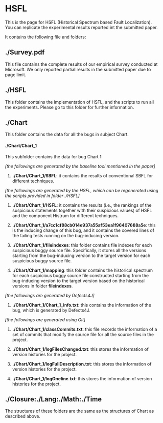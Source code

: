 # HSFL


This is the page for HSFL (Historical Spectrum based Fault Localization).
You can replicate the experimental results reported int the submitted paper.


It contains the following file and folders:


## ./Survey.pdf
This file contains the complete results of our empirical survey conducted at
Microsoft. 
We only reported partial results in the submitted paper due to page limit.


## ./HSFL
This folder contains the implementation of HSFL, and the scripts to run all the experiments.
Please go to this folder for further information.


## ./Chart
This folder contains the data for all the bugs in subject Chart.

#### ./Chart/Chart\_1
This subfolder contains the data for bug Chart 1


*[the followings are generated by the baseline tool mentioned in the paper]*

1. **./Chart/Chart\_1/SBFL**: it contains the results of conventional SBFL for different techniques. 


*[the followings are generated by the HSFL, which can be regenerated using the scripts provided in folder ./HSFL]*

1. **./Chart/Chart\_1/HSFL**: it contains the results (i.e., the rankings of the suspicious statements together with their suspicious values) of HSFL and the component Histrum for different techniques.

2. **./Chart/Chart\_1/a7cc1cf88cb014e937a55af53ea1f96407688a5e**: this is the inducing
change of this bug, and it contains the covered lines of the failing tests running on
the bug-inducing version.

3. **./Chart/Chart\_1/fileindexes**: this folder contains file indexes for each
suspicious buggy source file. Specifically, it stores all the versions starting
from the bug-inducing version to the target version for each suspicious buggy
source file.

4. **./Chart/Chart\_1/mapping**: this folder contains the historical spectrum for each suspicious buggy source file constructed starting from the bug-inducing version to the target version based on the historical versions in folder **fileindexes**.

*[the followings are generated by Defects4J]*

1. **./Chart/Chart\_1/Chart_1_info.txt**: this contains the information of the bug, which is generated by Defects4J.

*[the followings are generated using Git]*

1. **./Chart/Chart_1/classCommits.txt**: this file records the information of a set of commits that modify the source file for all the source files in the project.

2. **./Chart/Chart_1/logFilesChanged.txt**: this stores the information of version histories for the project.

3. **./Chart/Chart_1/logFullDescription.txt**: this stores the information of version histories for the project.

4. **./Chart/Chart_1/logOneline.txt**: this stores the information of version histories for the project.




## ./Closure:./Lang:./Math:./Time
The structures of these folders are the same as the structures of Chart as described above.
